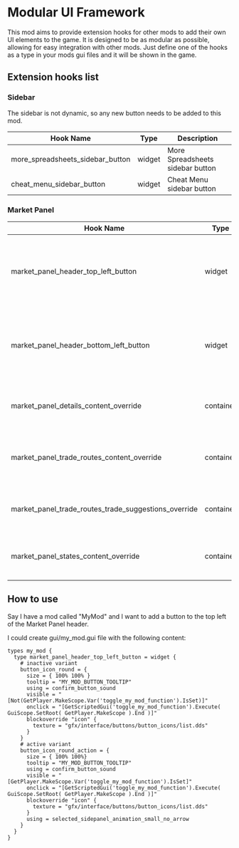 # Modular UI Framework

This mod aims to provide extension hooks for other mods to add their own UI elements to the game. It is designed to be as modular as possible, allowing for easy integration with other mods.
Just define one of the hooks as a type in your mods gui files and it will be shown in the game.

## Extension hooks list

### Sidebar

The sidebar is not dynamic, so any new button needs to be added to this mod.

| Hook Name | Type | Description |
| --- | --- | --- |
| more_spreadsheets_sidebar_button | widget | More Spreadsheets sidebar button |
| cheat_menu_sidebar_button | widget | Cheat Menu sidebar button |

### Market Panel

| Hook Name | Type | Description |
| --- | --- | --- |
| market_panel_header_top_left_button | widget | 30x30 button in the top left of the header, next to the Back button. |
| market_panel_header_bottom_left_button | widget | 30x30 button in the bottom left of the header, next to the Back button. |
| market_panel_details_content_override | container | Replaces the default Goods tab main content. |
| market_panel_trade_routes_content_override | container | Replaces the default Trade Routes tab main content. |
| market_panel_trade_routes_trade_suggestions_override | container | Replaces the default Highlights tab main content. |
| market_panel_states_content_override | container | Replaces the default Members tab main content. |

## How to use

Say I have a mod called "MyMod" and I want to add a button to the top left of the Market Panel header.

I could create gui/my_mod.gui file with the following content:
```
types my_mod {
  type market_panel_header_top_left_button = widget {
    # inactive variant
    button_icon_round = {
      size = { 100% 100% }
      tooltip = "MY_MOD_BUTTON_TOOLTIP"
      using = confirm_button_sound
      visible = "[Not(GetPlayer.MakeScope.Var('toggle_my_mod_function').IsSet)]"
      onclick = "[GetScriptedGui('toggle_my_mod_function').Execute( GuiScope.SetRoot( GetPlayer.MakeScope ).End )]"
      blockoverride "icon" {
        texture = "gfx/interface/buttons/button_icons/list.dds"
      }
    }
    # active variant
    button_icon_round_action = {
      size = { 100% 100%}
      tooltip = "MY_MOD_BUTTON_TOOLTIP"
      using = confirm_button_sound
      visible = "[GetPlayer.MakeScope.Var('toggle_my_mod_function').IsSet]"
      onclick = "[GetScriptedGui('toggle_my_mod_function').Execute( GuiScope.SetRoot( GetPlayer.MakeScope ).End )]"
      blockoverride "icon" {
        texture = "gfx/interface/buttons/button_icons/list.dds"
      }
      using = selected_sidepanel_animation_small_no_arrow
    }
  }
}
```
